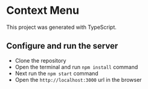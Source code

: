 # Context Menu

This project was generated with TypeScript.

## Configure and run the server

- Clone the repository
- Open the terminal and run  `npm install` command
- Next run the  `npm start` command
- Open the `http://localhost:3000` url in the browser

